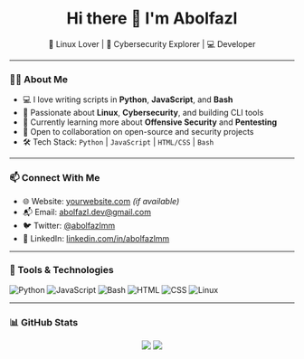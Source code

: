 <h1 align="center">Hi there 👋 I'm Abolfazl</h1>

<p align="center">
  🐧 Linux Lover | 🔐 Cybersecurity Explorer | 💻 Developer
</p>

---

### 👨‍💻 About Me

- 💻 I love writing scripts in **Python**, **JavaScript**, and **Bash**
- 🔐 Passionate about **Linux**, **Cybersecurity**, and building CLI tools
- 🌱 Currently learning more about **Offensive Security** and **Pentesting**
- 🚀 Open to collaboration on open-source and security projects
- 🛠️ Tech Stack: `Python` | `JavaScript` | `HTML/CSS` | `Bash`

---

### 📫 Connect With Me

- 🌐 Website: [yourwebsite.com](https://yourwebsite.com) *(if available)*
- 📬 Email: abolfazl.dev@gmail.com
- 🐦 Twitter: [@abolfazlmm](https://twitter.com/abolfazlmm)
- 💼 LinkedIn: [linkedin.com/in/abolfazlmm](https://linkedin.com/in/abolfazlmm)

---

### 🧰 Tools & Technologies

![Python](https://img.shields.io/badge/-Python-333333?style=flat&logo=python)
![JavaScript](https://img.shields.io/badge/-JavaScript-333333?style=flat&logo=javascript)
![Bash](https://img.shields.io/badge/-Bash-333333?style=flat&logo=gnu-bash)
![HTML](https://img.shields.io/badge/-HTML5-333333?style=flat&logo=html5)
![CSS](https://img.shields.io/badge/-CSS3-333333?style=flat&logo=css3)
![Linux](https://img.shields.io/badge/-Linux-333333?style=flat&logo=linux)

---

### 📊 GitHub Stats

<p align="center">
  <img src="https://github-readme-stats.vercel.app/api?username=wwabolfazlmm&show_icons=true&theme=radical" />
  <img src="https://github-readme-stats.vercel.app/api/top-langs/?username=wwabolfazlmm&layout=compact&theme=radical" />
</p>

